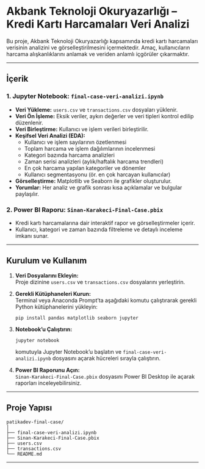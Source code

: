 # Akbank Teknoloji Okuryazarlığı – Kredi Kartı Harcamaları Veri Analizi

Bu proje, Akbank Teknoloji Okuryazarlığı kapsamında kredi kartı harcamaları verisinin analizini ve görselleştirilmesini içermektedir. Amaç, kullanıcıların harcama alışkanlıklarını anlamak ve veriden anlamlı içgörüler çıkarmaktır.

---

## İçerik

### 1. Jupyter Notebook: `final-case-veri-analizi.ipynb`
- **Veri Yükleme:** `users.csv` ve `transactions.csv` dosyaları yüklenir.
- **Veri Ön İşleme:** Eksik veriler, aykırı değerler ve veri tipleri kontrol edilip düzenlenir.
- **Veri Birleştirme:** Kullanıcı ve işlem verileri birleştirilir.
- **Keşifsel Veri Analizi (EDA):**
  - Kullanıcı ve işlem sayılarının özetlenmesi
  - Toplam harcama ve işlem dağılımlarının incelenmesi
  - Kategori bazında harcama analizleri
  - Zaman serisi analizleri (aylık/haftalık harcama trendleri)
  - En çok harcama yapılan kategoriler ve dönemler
  - Kullanıcı segmentasyonu (ör. en çok harcayan kullanıcılar)
- **Görselleştirme:** Matplotlib ve Seaborn ile grafikler oluşturulur.
- **Yorumlar:** Her analiz ve grafik sonrası kısa açıklamalar ve bulgular paylaşılır.

### 2. Power BI Raporu: `Sinan-Karakeci-Final-Case.pbix`
- Kredi kartı harcamalarına dair interaktif rapor ve görselleştirmeler içerir.
- Kullanıcı, kategori ve zaman bazında filtreleme ve detaylı inceleme imkanı sunar.

---

## Kurulum ve Kullanım

1. **Veri Dosyalarını Ekleyin:**  
   Proje dizinine `users.csv` ve `transactions.csv` dosyalarını yerleştirin.

2. **Gerekli Kütüphaneleri Kurun:**  
   Terminal veya Anaconda Prompt’ta aşağıdaki komutu çalıştırarak gerekli Python kütüphanelerini yükleyin:
   ```
   pip install pandas matplotlib seaborn jupyter
   ```

3. **Notebook’u Çalıştırın:**  
   ```
   jupyter notebook
   ```
   komutuyla Jupyter Notebook’u başlatın ve `final-case-veri-analizi.ipynb` dosyasını açarak hücreleri sırayla çalıştırın.

4. **Power BI Raporunu Açın:**  
   `Sinan-Karakeci-Final-Case.pbix` dosyasını Power BI Desktop ile açarak raporları inceleyebilirsiniz.

---

## Proje Yapısı

```
patikadev-final-case/
│
├── final-case-veri-analizi.ipynb
├── Sinan-Karakeci-Final-Case.pbix
├── users.csv
├── transactions.csv
└── README.md
```

---

